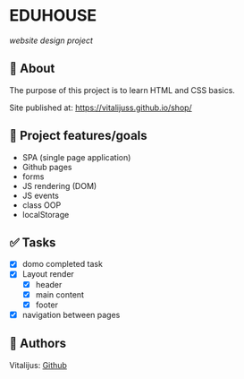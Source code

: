 # EDUHOUSE

_website design project_
<br>

## 🌟 About

The purpose of this project is to learn HTML and CSS basics.

Site published at: https://vitalijuss.github.io/shop/

## 🎯 Project features/goals

-   SPA (single page application)
-   Github pages
-   forms
-   JS rendering (DOM)
-   JS events
-   class OOP
-   localStorage

## ✅ Tasks

-   [x] domo completed task
-   [x] Layout render
    -   [x] header
    -   [x] main content
    -   [x] footer
-   [x] navigation between pages

## 🎅 Authors

Vitalijus: [Github](https://github.com/vitalijuss)
